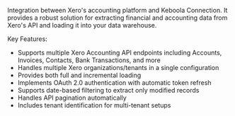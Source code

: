 Integration between Xero's accounting platform and Keboola Connection. It provides a robust solution for extracting financial and accounting data from Xero's API and loading it into your data warehouse.

Key Features:
- Supports multiple Xero Accounting API endpoints including Accounts, Invoices, Contacts, Bank Transactions, and more
- Handles multiple Xero organizations/tenants in a single configuration
- Provides both full and incremental loading
- Implements OAuth 2.0 authentication with automatic token refresh
- Supports date-based filtering to extract only modified records
- Handles API pagination automatically
- Includes tenant identification for multi-tenant setups

